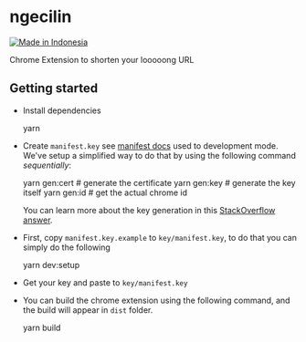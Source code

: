 # ngecilin

[![Made in Indonesia](https://made-in-indonesia.github.io/made-in-indonesia.svg)](https://github.com/made-in-indonesia/made-in-indonesia)

Chrome Extension to shorten your looooong URL

## Getting started

- Install dependencies

	yarn

- Create `manifest.key` see [manifest docs](https://developer.chrome.com/extensions/manifest/key) used to development mode. We've setup a simplified way to do that by using the following command *sequentially*:

	yarn gen:cert # generate the certificate
	yarn gen:key # generate the key itself
	yarn gen:id # get the actual chrome id

  You can learn more about the key generation in this [StackOverflow answer](https://stackoverflow.com/questions/37317779/making-a-unique-extension-id-and-key-for-chrome-extension).

- First, copy `manifest.key.example` to `key/manifest.key`, to do that you can simply do the following

	yarn dev:setup

- Get your key and paste to `key/manifest.key`

- You can build the chrome extension using the following command, and the build will appear in `dist` folder.

	yarn build
